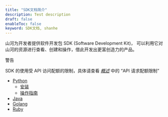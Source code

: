 ```yaml
---
title: "SDK文档简介"
description: Test description
draft: false
enableToc: false
keyword: SDK文档, shanhe
---
```




山河为开发者提供软件开发包 SDK (Software Development Kit)， 可以利用它对山河的资源进行查看、创建和操作，借此开发出更富创造力的产品。

警告

SDK 的使用受 API 访问配额的限制，具体请查看 [_概述_](../../../api/overview/) 中的 “API 请求配额限制”

*   [Python](../../python/)
    *   [安装](../../python/install/install/)
    *   [操作指南](../../python/manual/manual_guide/)
*   [Java](https://github.com/yunify/shanhe-sdk-java)
*   [Golang](https://github.com/yunify/shanhe-sdk-go)
*   [Ruby](https://github.com/yunify/shanhe-sdk-ruby)